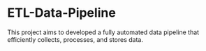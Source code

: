 # ETL-Data-Pipeline
This project aims to developed a fully automated data pipeline that efficiently collects, processes, and stores data. 

